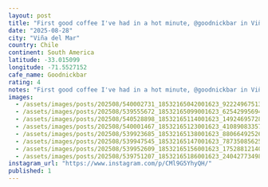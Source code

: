 ```yaml
---
layout: post
title: "First good coffee I've had in a hot minute, @goodnickbar in Viña del Mar, @tinaaluu is doing a spot of work so I decided to get back on my shit and hunt down a good cafe for a stop on the #worldcof"
date: "2025-08-28"
city: "Viña del Mar"
country: Chile
continent: South America
latitude: -33.015099
longitude: -71.5527152
cafe_name: Goodnickbar
rating: 4
notes: "First good coffee I've had in a hot minute, @goodnickbar in Viña del Mar, @tinaaluu is doing a spot of work so I decided to get back on my shit and hunt down a good cafe for a stop on the #worldcoffeetour (neither dog is named nick)"
images:
  - /assets/images/posts/202508/540002731_18532165042001623_9222496751397690357_n_18077193815002841.jpg
  - /assets/images/posts/202508/539555672_18532165099001623_6254299569403841392_n_18383689339132337.jpg
  - /assets/images/posts/202508/540528898_18532165114001623_1492469572855819688_n_18038814578432201.jpg
  - /assets/images/posts/202508/540001467_18532165123001623_4108908335787858765_n_18057874331605175.jpg
  - /assets/images/posts/202508/539923685_18532165138001623_8806649252629481569_n_18039333758413992.jpg
  - /assets/images/posts/202508/539947545_18532165147001623_7873508562513909102_n_18072037352514567.jpg
  - /assets/images/posts/202508/539952609_18532165156001623_175288121408316261_n_17858251368482848.jpg
  - /assets/images/posts/202508/539751207_18532165186001623_2404277349858689594_n_18065929427224144.jpg
instagram_url: "https://www.instagram.com/p/CMl9G5YhyQH/"
published: 1
---
```

